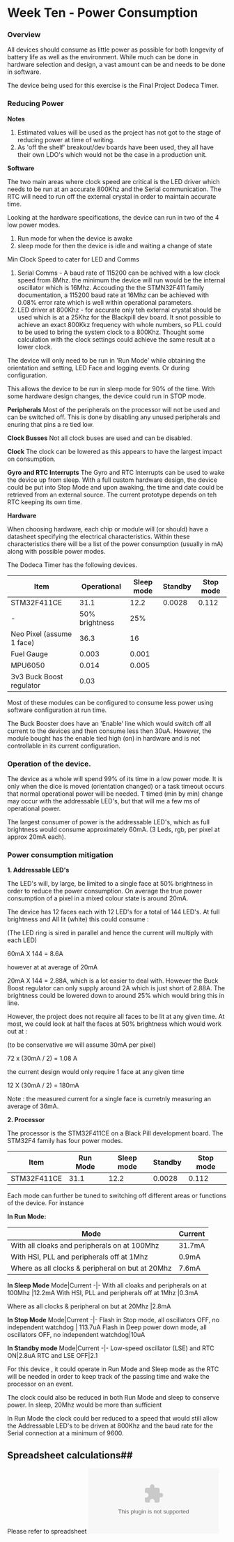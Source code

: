 # Week Ten - Power Consumption  

### Overview
All devices should consume as little power as possible for both longevity of battery life as well as the environment. 
While much can be done in hardware selection and design, a vast amount can be and needs to be done in software.

The device being used for this exercise is the Final Project Dodeca Timer.

### Reducing Power

**Notes**
 1. Estimated values will be used as the project has not got to the stage of reducing power at time of writing. 
 2. As 'off the shelf' breakout/dev boards have been used, they all have their own LDO's which would not be the case in a production unit. 

**Software**
 
The two main areas where clock speed are critical  is the LED driver which needs to be run at an accurate 800Khz and the Serial communication. 
The RTC will need to run off the external crystal in order to maintain accurate time.

Looking at the hardware specifications, the device can run in two of the 4 low power modes.
1. Run mode for when the device is awake
2. sleep mode for then the device is idle and waiting a change of state

Min Clock Speed to cater for LED and Comms 

1. Serial Comms - A baud rate of 115200 can be achived with a low clock speed from 8Mhz. the minimum the device will run would be the internal oscillator which is 16Mhz. Accouding the the STMN32F411 family documentation, a 115200 baud rate at 16Mhz can be achieved with 0.08% error rate which is well within operational parameters.
2. LED driver at 800Khz - for accurate only teh external crystal should be used which is at a 25Khz for the Blackpill dev board. It snot possible to achieve an exact 800Kkz frequency with whole numbers, so PLL could to be used to bring the system clock to a 800Khz. Thought some calculation with the clock settings could achieve the same result at a lower clock. 

The device will only need to be run in 'Run Mode' while obtaining the orientation and setting, LED Face and logging events. Or during configuration. 

This allows the device to be run in sleep mode for 90% of the time. With some hardware design changes, the device could run in STOP mode. 

**Peripherals**
Most of the peripherals on the processor will not be used and can be switched off. This is done by disabling any unused peripherals and enuring that pins a re tied low.

**Clock Busses**
Not all clock buses are used and can be disabled. 

**Clock**
The clock can be lowered as this appears to have the largest impact on consumption.

**Gyro and RTC Interrupts**
The Gyro and RTC Interrupts can be used to wake the device up from sleep. With a full custom hardware design, the device could be put into Stop Mode and upon awaking, the time and date could be retrieved from an external source. The current prototype depends on teh RTC keeping its own time. 


**Hardware**

When choosing hardware, each chip or module will (or should) have a datasheet specifying the electrical characteristics. Within these characteristics there will be a list of the power consumption (usually in mA) along with possible power modes. 

The Dodeca Timer has the following devices. 

Item|Operational|Sleep mode|Standby|Stop mode
-|-|-|-|-
STM32F411CE	|31.1	|12.2	|0.0028	|0.112
-|50% brightness|25%		
Neo Pixel (assume 1 face)|	36.3	|16		
Fuel Gauge	|0.003|	0.001		
MPU6050	|0.014	|0.005		
3v3 Buck Boost regulator	|0.03			

Most of these modules can be configured to consume less power using software configuration at run time. 

The Buck Booster does have an 'Enable' line which would switch off all current to the devices and then consume less then 30uA. However, the module bought has the enable tied high (on) in hardware and is not controllable in its current configuration.


### Operation of the device. 
The device as a whole will spend 99% of its time in a low power mode. It is only when the dice is moved (orientation changed) or a task timeout occurs that normal operational power will be needed. T timed (min by min) change may occur with the addressable LED's, but that will me a few ms of operational power.

The largest consumer of power is the addressable LED's, which as full brightness would consume approximately 60mA. (3 Leds, rgb, per pixel at approx 20mA each).

### Power consumption mitigation

**1. Addressable LED's**

The LED's will, by large, be limited to a single face at 50% brightness in order to reduce the power consumption. On average the true power consumption of a pixel in a mixed colour state is around 20mA.

The device has 12 faces each with 12 LED's for a total of 144 LED's. At full brightness and All lit (white) this could consume :

(The LED ring is sired in parallel and hence the current will multiply with each LED)

60mA X 144 = 8.6A

however at at average of 20mA

20mA X 144 = 2.88A, which is a lot easier to deal with. However the Buck Boost regulator can only supply around 2A which is just short of 2.88A. The brightness could be lowered down to around 25% which would bring this in line.

However, the project does not require all faces to be lit at any given time. At most, we could look at half the faces at 50% brightness which would work out at :

(to be conservative we will assume 30mA per pixel)

72 x (30mA / 2) = 1.08 A

the current design would only require 1 face at any given time

12 X (30mA / 2) = 180mA

Note : the measured current for a single face is curretnly measuring an average of 36mA.

**2. Processor**

The processor is  the STM32F411CE on a Black Pill development board. 
The STM32F4 family has four power modes. 

Item|Run Mode|Sleep mode|Standby|Stop mode
-|-|-|-|-
STM32F411CE	|31.1	|12.2	|0.0028	|0.112

Each mode can further be tuned to switching off different areas or functions of the device. For instance

**In Run Mode:**

Mode|Current
-|-
With all cloaks and peripherals on at 100Mhz    |31.7mA
With HSI, PLL and peripherals off at 1Mhz      |0.9mA
Where as all clocks & peripheral on but at 20Mhz |7.6mA


**In Sleep Mode**
Mode|Current
-|-
With all cloaks and peripherals on at 100Mhz    |12.2mA
With HSI, PLL and peripherals off at 1Mhz      |0.3mA

Where as all clocks & peripheral on but at 20Mhz |2.8mA

**In Stop Mode**
Mode|Current
-|-
Flash in Stop mode, all oscillators OFF, no independent watchdog | 113.7uA
Flash in Deep power down mode, all oscillators OFF, no independent watchdog|10uA

**In Standby mode**
Mode|Current
-|-
Low-speed oscillator (LSE) and RTC ON|2.8uA
RTC and LSE OFF|2.1

For this device , it could operate in Run Mode and Sleep mode as the RTC will be needed in order to keep track of the passing time and wake the processor on an event.

The clock could also be reduced in both Run Mode and sleep to conserve power. In sleep, 20Mhz would be more than sufficient 

In Run Mode the clock could ber reduced to a speed that would still allow the Addressable LED's to be driven at 800Khz and the baud rate for the Serial connection at a minimum of 9600. 

## Spreadsheet calculations##

Please refer to spreadsheet 
![Power Calculations](/week-ten/PowerUsage.xlsx)

